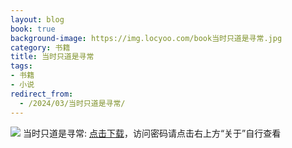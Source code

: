 ```yaml
---
layout: blog
book: true
background-image: https://img.locyoo.com/book当时只道是寻常.jpg
category: 书籍
title: 当时只道是寻常
tags:
- 书籍
- 小说
redirect_from:
  - /2024/03/当时只道是寻常/
---
```

![](https://img.locyoo.com/book当时只道是寻常.jpg)
当时只道是寻常: <a name = "ref1" href="https://url18.ctfile.com/f/50983618-1060770421-7df6b8?p=3619">点击下载</a>，访问密码请点击右上方“关于”自行查看
